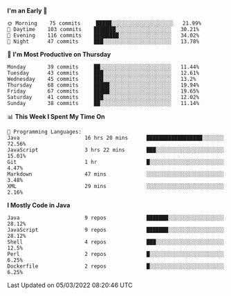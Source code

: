 <!--START_SECTION:waka-->
**I'm an Early 🐤** 

```text
🌞 Morning    75 commits     █████░░░░░░░░░░░░░░░░░░░░   21.99% 
🌆 Daytime    103 commits    ███████░░░░░░░░░░░░░░░░░░   30.21% 
🌃 Evening    116 commits    ████████░░░░░░░░░░░░░░░░░   34.02% 
🌙 Night      47 commits     ███░░░░░░░░░░░░░░░░░░░░░░   13.78%

```
📅 **I'm Most Productive on Thursday** 

```text
Monday       39 commits     ██░░░░░░░░░░░░░░░░░░░░░░░   11.44% 
Tuesday      43 commits     ███░░░░░░░░░░░░░░░░░░░░░░   12.61% 
Wednesday    45 commits     ███░░░░░░░░░░░░░░░░░░░░░░   13.2% 
Thursday     68 commits     █████░░░░░░░░░░░░░░░░░░░░   19.94% 
Friday       67 commits     █████░░░░░░░░░░░░░░░░░░░░   19.65% 
Saturday     41 commits     ███░░░░░░░░░░░░░░░░░░░░░░   12.02% 
Sunday       38 commits     ██░░░░░░░░░░░░░░░░░░░░░░░   11.14%

```


📊 **This Week I Spent My Time On** 

```text
💬 Programming Languages: 
Java                     16 hrs 20 mins      ██████████████████░░░░░░░   72.56% 
JavaScript               3 hrs 22 mins       ███░░░░░░░░░░░░░░░░░░░░░░   15.01% 
Git                      1 hr                █░░░░░░░░░░░░░░░░░░░░░░░░   4.47% 
Markdown                 47 mins             ░░░░░░░░░░░░░░░░░░░░░░░░░   3.48% 
XML                      29 mins             ░░░░░░░░░░░░░░░░░░░░░░░░░   2.16%

```

**I Mostly Code in Java** 

```text
Java                     9 repos             ███████░░░░░░░░░░░░░░░░░░   28.12% 
JavaScript               9 repos             ███████░░░░░░░░░░░░░░░░░░   28.12% 
Shell                    4 repos             ███░░░░░░░░░░░░░░░░░░░░░░   12.5% 
Perl                     2 repos             █░░░░░░░░░░░░░░░░░░░░░░░░   6.25% 
Dockerfile               2 repos             █░░░░░░░░░░░░░░░░░░░░░░░░   6.25%

```



 Last Updated on 05/03/2022 08:20:46 UTC
<!--END_SECTION:waka-->
